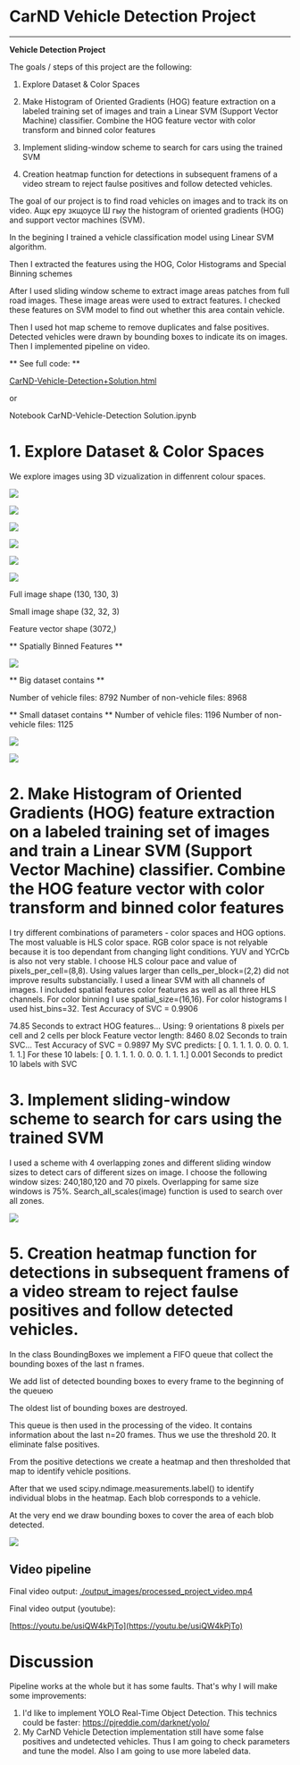 # CarND Vehicle Detection Project

---

**Vehicle Detection Project**


The goals / steps of this project are the following:

1. Explore Dataset & Color Spaces

2. Make Histogram of Oriented Gradients (HOG) feature extraction on a labeled training set of images and train a Linear SVM (Support Vector Machine) classifier. Combine the HOG feature vector with color transform and binned color features

3. Implement sliding-window scheme to search for cars using the trained SVM

4. Creation heatmap function for detections in subsequent framens of a video stream to reject faulse positives and follow detected vehicles.


The goal of our project is to find road vehicles on images and to track its on video. Ащк еру зкщоусе Ш гыу the histogram of oriented gradients (HOG) and support vector machines (SVM).

In the begining I trained a vehicle classification model using Linear SVM algorithm.

Then I extracted the features using the HOG, Color Histograms and Special Binning schemes 

After I used sliding window scheme to extract image areas patches from full road images. These image areas were used to extract features. I checked these features on SVM model to find out whether this area contain vehicle.

Then I used hot map scheme to remove duplicates and false positives. 
Detected vehicles were drawn by bounding boxes to indicate its on images.
Then I implemented pipeline on video.


** See full code: **

[CarND-Vehicle-Detection+Solution.html](CarND-Vehicle-Detection+Solution.html)

or

Notebook CarND-Vehicle-Detection Solution.ipynb


# 1. Explore Dataset & Color Spaces


We explore images using 3D vizualization in diffenrent colour spaces.

![](./report/3d_1.png)

![](./report/3d_2.png)

![](./report/3d_3.png)

![](./report/3d_4.png)

![](./report/3d_5.png)

![](./report/3d_6.png)


Full image shape (130, 130, 3)

Small image shape (32, 32, 3)

Feature vector shape (3072,)



** Spatially Binned Features **

![](./report/binned_features.png)



** Big dataset contains **

Number of vehicle files: 8792
Number of non-vehicle files: 8968

** Small dataset contains **
Number of vehicle files: 1196
Number of non-vehicle files: 1125


![](./report/hog.png)


![](./report/normalized.png)

# 2. Make Histogram of Oriented Gradients (HOG) feature extraction on a labeled training set of images and train a Linear SVM (Support Vector Machine) classifier. Combine the HOG feature vector with color transform and binned color features


I try different combinations of parameters - color spaces and HOG options. The most valuable is HLS color space. RGB color space is not relyable because it is too dependant from changing light conditions. YUV and YCrCb is also not very stable. I choose HLS colour pace and value of pixels_per_cell=(8,8). Using values larger than cells_per_block=(2,2) did not improve results substancially. I used a linear SVM with all channels of images. I included spatial features color features as well as all three HLS channels. For color binning I use spatial_size=(16,16). For color histograms I used hist_bins=32. Test Accuracy of SVC = 0.9906

74.85 Seconds to extract HOG features...
Using: 9 orientations 8 pixels per cell and 2 cells per block
Feature vector length: 8460
8.02 Seconds to train SVC...
Test Accuracy of SVC =  0.9897
My SVC predicts:      [ 0.  1.  1.  1.  0.  0.  0.  1.  1.  1.]
For these 10 labels:  [ 0.  1.  1.  1.  0.  0.  0.  1.  1.  1.]
0.001 Seconds to predict 10 labels with SVC

# 3. Implement sliding-window scheme to search for cars using the trained SVM

I used a scheme with 4 overlapping zones and different sliding window sizes to detect cars of different sizes on image. 
I choose the following window sizes: 240,180,120 and 70 pixels.
Overlapping for same size windows is 75%.
Search_all_scales(image) function is used to search over all zones.

![](./report/windows.png)

# 5. Creation heatmap function for detections in subsequent framens of a video stream to reject faulse positives and follow detected vehicles.

In the class BoundingBoxes we implement a FIFO queue that collect the bounding boxes of the last n frames.

We add list of detected bounding boxes to every frame to the beginning of the queueю

The oldest list of bounding boxes are destroyed.

This queue is then used in the processing of the video. It contains information about the last n=20 frames. Thus we use the threshold 20. It eliminate false positives.

From the positive detections we create a heatmap and then thresholded that map to identify vehicle positions.

After that we used scipy.ndimage.measurements.label() to identify individual blobs in the heatmap. Each blob corresponds to a vehicle. 

At the very end we draw bounding boxes to cover the area of each blob detected.

![](./report/heatmap.png)

## Video pipeline

Final video output:
[./output_images/processed_project_video.mp4](./output_images/processed_project_video.mp4)

Final video output (youtube):

[https://youtu.be/usiQW4kPjTo](https://youtu.be/usiQW4kPjTo)

# Discussion
Pipeline works at the whole but it has some faults. That's why I will make some improvements:
1. I'd like to implement YOLO Real-Time Object Detection. This technics could be faster:
https://pjreddie.com/darknet/yolo/
2. My CarND Vehicle Detection implementation still have some false positives and undetected vehicles. Thus I am going to check parameters and tune the model. Also I am going to use more labeled data.
